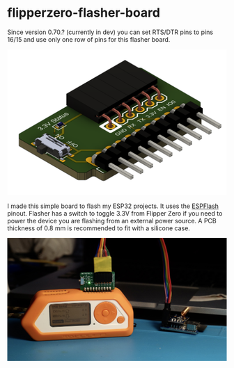 # flipperzero-flasher-board

Since version 0.70.? (currently in dev) you can set RTS/DTR pins to pins 16/15 and use only one row of pins for this flasher board.

![](images/render.png)

I made this simple board to flash my ESP32 projects. It uses the [ESPFlash](https://github.com/SuperHouse/ESPFlash) pinout. Flasher has a switch to toggle 3.3V from Flipper Zero if you need to power the device you are flashing from an external power source. A PCB thickness of 0.8 mm is recommended to fit with a silicone case.

![](images/photo_2.jpg)